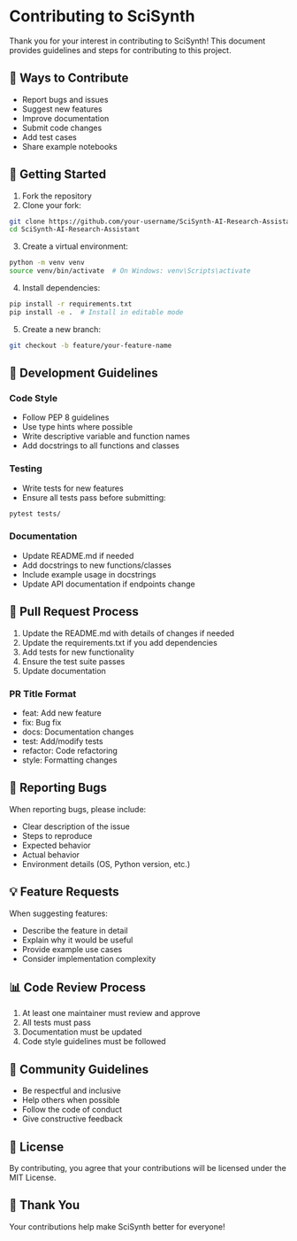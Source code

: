 # Contributing to SciSynth

Thank you for your interest in contributing to SciSynth! This document provides guidelines and steps for contributing to this project.

## 🌟 Ways to Contribute

- Report bugs and issues
- Suggest new features
- Improve documentation
- Submit code changes
- Add test cases
- Share example notebooks

## 🚀 Getting Started

1. Fork the repository
2. Clone your fork:
```bash
git clone https://github.com/your-username/SciSynth-AI-Research-Assistant.git
cd SciSynth-AI-Research-Assistant
```

3. Create a virtual environment:
```bash
python -m venv venv
source venv/bin/activate  # On Windows: venv\Scripts\activate
```

4. Install dependencies:
```bash
pip install -r requirements.txt
pip install -e .  # Install in editable mode
```

5. Create a new branch:
```bash
git checkout -b feature/your-feature-name
```

## 📝 Development Guidelines

### Code Style
- Follow PEP 8 guidelines
- Use type hints where possible
- Write descriptive variable and function names
- Add docstrings to all functions and classes

### Testing
- Write tests for new features
- Ensure all tests pass before submitting:
```bash
pytest tests/
```

### Documentation
- Update README.md if needed
- Add docstrings to new functions/classes
- Include example usage in docstrings
- Update API documentation if endpoints change

## 🔄 Pull Request Process

1. Update the README.md with details of changes if needed
2. Update the requirements.txt if you add dependencies
3. Add tests for new functionality
4. Ensure the test suite passes
5. Update documentation

### PR Title Format
- feat: Add new feature
- fix: Bug fix
- docs: Documentation changes
- test: Add/modify tests
- refactor: Code refactoring
- style: Formatting changes

## 🐛 Reporting Bugs

When reporting bugs, please include:

- Clear description of the issue
- Steps to reproduce
- Expected behavior
- Actual behavior
- Environment details (OS, Python version, etc.)

## 💡 Feature Requests

When suggesting features:

- Describe the feature in detail
- Explain why it would be useful
- Provide example use cases
- Consider implementation complexity

## 📊 Code Review Process

1. At least one maintainer must review and approve
2. All tests must pass
3. Documentation must be updated
4. Code style guidelines must be followed

## 🤝 Community Guidelines

- Be respectful and inclusive
- Help others when possible
- Follow the code of conduct
- Give constructive feedback

## 📜 License

By contributing, you agree that your contributions will be licensed under the MIT License.

## 🙏 Thank You

Your contributions help make SciSynth better for everyone! 